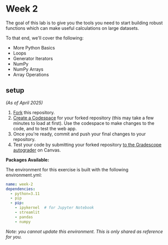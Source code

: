 # Week 2

The goal of this lab is to give you the tools you need to start building robust functions which can make useful calculations on large datasets.

To that end, we'll cover the following:

- More Python Basics
- Loops
- Generator Iterators
- NumPy
- NumPy Arrays
- Array Operations

## setup

*(As of April 2025)*

1. [Fork](https://docs.github.com/en/pull-requests/collaborating-with-pull-requests/working-with-forks/fork-a-repo#forking-a-repository) this repository.
2. [Create a Codespace](https://docs.github.com/en/codespaces/developing-in-a-codespace/creating-a-codespace-for-a-repository#creating-a-codespace-for-a-repository) for your forked repository (this may take a few minutes to load at first). Use the codespace to make changes to the code, and to test the web app.
3. Once you're ready, commit and push your final changes to your repository.
4. Test your code by submitting your forked repository [to the Gradescope autograder](https://guides.gradescope.com/hc/en-us/articles/21865616724749-Submitting-a-Code-assignment) on Canvas.

**Packages Available:**

The environment for this exercise is built with the following environment.yml:

```yml
name: week-2
dependencies:
  - python=3.11
  - pip
  - pip:
    - ipykernel  # for Jupyter Notebook
    - streamlit
    - pandas
    - numpy
```

*Note: you cannot update this environment. This is only shared as reference for you.*
